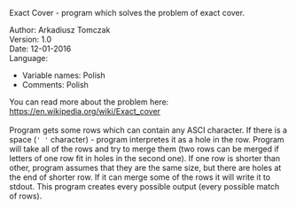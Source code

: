 Exact Cover - program which solves the problem of exact cover. </br>

Author: Arkadiusz Tomczak</br>
Version: 1.0</br>
Date: 12-01-2016</br>
Language:
 - Variable names: Polish
 - Comments: Polish

You can read more about the problem here: https://en.wikipedia.org/wiki/Exact_cover</br></br>
Program gets some rows which can contain any ASCI character. If there is a space (`' '` character) - program interpretes it as a hole in the row.
Program will take all of the rows and try to merge them (two rows can be merged if letters of one row fit in holes in the second one).
If one row is shorter than other, program assumes that they are the same size, but there are holes at the end of shorter row.
If it can merge some of the rows it will write it to stdout. This program creates every possible output (every possible match of rows).
